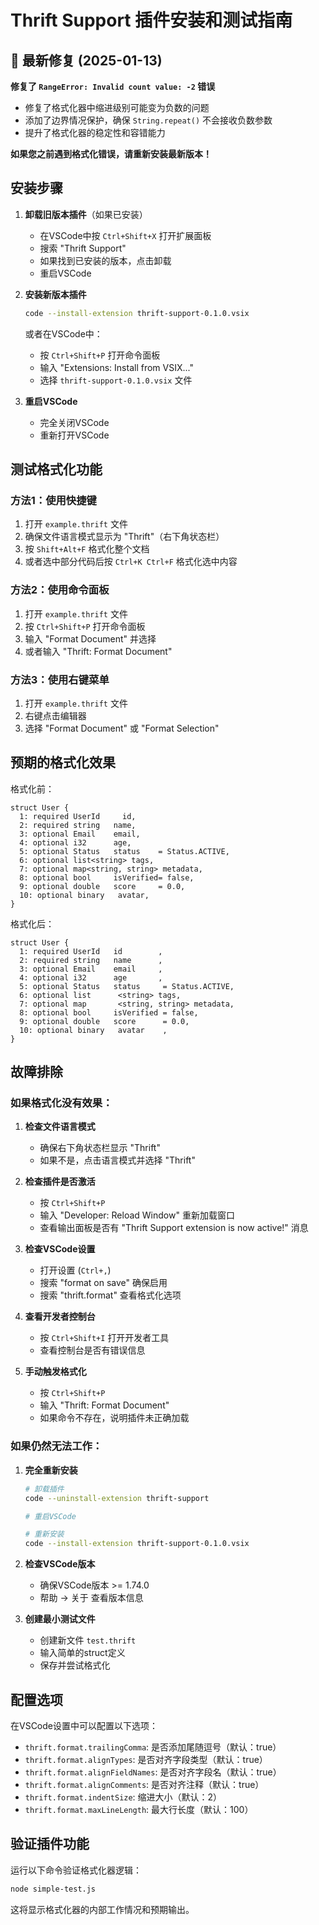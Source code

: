 # Thrift Support 插件安装和测试指南

## 🔧 最新修复 (2025-01-13)

**修复了 `RangeError: Invalid count value: -2` 错误**
- 修复了格式化器中缩进级别可能变为负数的问题
- 添加了边界情况保护，确保 `String.repeat()` 不会接收负数参数
- 提升了格式化器的稳定性和容错能力

**如果您之前遇到格式化错误，请重新安装最新版本！**

## 安装步骤

1. **卸载旧版本插件**（如果已安装）
   - 在VSCode中按 `Ctrl+Shift+X` 打开扩展面板
   - 搜索 "Thrift Support"
   - 如果找到已安装的版本，点击卸载
   - 重启VSCode

2. **安装新版本插件**
   ```bash
   code --install-extension thrift-support-0.1.0.vsix
   ```
   或者在VSCode中：
   - 按 `Ctrl+Shift+P` 打开命令面板
   - 输入 "Extensions: Install from VSIX..."
   - 选择 `thrift-support-0.1.0.vsix` 文件

3. **重启VSCode**
   - 完全关闭VSCode
   - 重新打开VSCode

## 测试格式化功能

### 方法1：使用快捷键
1. 打开 `example.thrift` 文件
2. 确保文件语言模式显示为 "Thrift"（右下角状态栏）
3. 按 `Shift+Alt+F` 格式化整个文档
4. 或者选中部分代码后按 `Ctrl+K Ctrl+F` 格式化选中内容

### 方法2：使用命令面板
1. 打开 `example.thrift` 文件
2. 按 `Ctrl+Shift+P` 打开命令面板
3. 输入 "Format Document" 并选择
4. 或者输入 "Thrift: Format Document"

### 方法3：使用右键菜单
1. 打开 `example.thrift` 文件
2. 右键点击编辑器
3. 选择 "Format Document" 或 "Format Selection"

## 预期的格式化效果

格式化前：
```thrift
struct User {
  1: required UserId     id,
  2: required string   name,
  3: optional Email    email,
  4: optional i32      age,
  5: optional Status   status    = Status.ACTIVE,
  6: optional list<string> tags,
  7: optional map<string, string> metadata,
  8: optional bool     isVerified= false,
  9: optional double   score     = 0.0,
  10: optional binary   avatar,
}
```

格式化后：
```thrift
struct User {
  1: required UserId   id        ,
  2: required string   name      ,
  3: optional Email    email     ,
  4: optional i32      age       ,
  5: optional Status   status     = Status.ACTIVE,
  6: optional list      <string> tags,
  7: optional map       <string, string> metadata,
  8: optional bool     isVerified = false,
  9: optional double   score      = 0.0,
  10: optional binary   avatar    ,
}
```

## 故障排除

### 如果格式化没有效果：

1. **检查文件语言模式**
   - 确保右下角状态栏显示 "Thrift"
   - 如果不是，点击语言模式并选择 "Thrift"

2. **检查插件是否激活**
   - 按 `Ctrl+Shift+P`
   - 输入 "Developer: Reload Window" 重新加载窗口
   - 查看输出面板是否有 "Thrift Support extension is now active!" 消息

3. **检查VSCode设置**
   - 打开设置 (`Ctrl+,`)
   - 搜索 "format on save" 确保启用
   - 搜索 "thrift.format" 查看格式化选项

4. **查看开发者控制台**
   - 按 `Ctrl+Shift+I` 打开开发者工具
   - 查看控制台是否有错误信息

5. **手动触发格式化**
   - 按 `Ctrl+Shift+P`
   - 输入 "Thrift: Format Document"
   - 如果命令不存在，说明插件未正确加载

### 如果仍然无法工作：

1. **完全重新安装**
   ```bash
   # 卸载插件
   code --uninstall-extension thrift-support
   
   # 重启VSCode
   
   # 重新安装
   code --install-extension thrift-support-0.1.0.vsix
   ```

2. **检查VSCode版本**
   - 确保VSCode版本 >= 1.74.0
   - 帮助 -> 关于 查看版本信息

3. **创建最小测试文件**
   - 创建新文件 `test.thrift`
   - 输入简单的struct定义
   - 保存并尝试格式化

## 配置选项

在VSCode设置中可以配置以下选项：

- `thrift.format.trailingComma`: 是否添加尾随逗号（默认：true）
- `thrift.format.alignTypes`: 是否对齐字段类型（默认：true）
- `thrift.format.alignFieldNames`: 是否对齐字段名（默认：true）
- `thrift.format.alignComments`: 是否对齐注释（默认：true）
- `thrift.format.indentSize`: 缩进大小（默认：2）
- `thrift.format.maxLineLength`: 最大行长度（默认：100）

## 验证插件功能

运行以下命令验证格式化器逻辑：
```bash
node simple-test.js
```

这将显示格式化器的内部工作情况和预期输出。